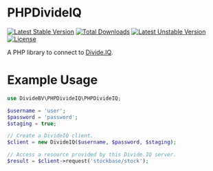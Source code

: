 PHPDivideIQ
===========
[![Latest Stable Version](https://poser.pugx.org/dividebv/phpdivideiq/v/stable)](https://packagist.org/packages/dividebv/phpdivideiq)
[![Total Downloads](https://poser.pugx.org/dividebv/phpdivideiq/downloads)](https://packagist.org/packages/dividebv/phpdivideiq)
[![Latest Unstable Version](https://poser.pugx.org/dividebv/phpdivideiq/v/unstable)](https://packagist.org/packages/dividebv/phpdivideiq)
[![License](https://poser.pugx.org/dividebv/phpdivideiq/license)](https://packagist.org/packages/dividebv/phpdivideiq)

A PHP library to connect to [Divide.IQ](http://www.divide.nl).

Example Usage
=============

```php
use DivideBV\PHPDivideIQ\PHPDivideIQ;

$username = 'user';
$password = 'password';
$staging = true;

// Create a DivideIQ client.
$client = new DivideIQ($username, $password, $staging);

// Access a resource provided by this Divide.IQ server.
$result = $client->request('stockbase/stock');
```
